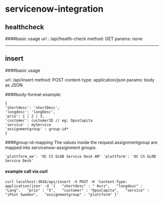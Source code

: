 # servicenow-integration

## healthcheck
####basic usage
url : /api/health-check
method: GET
params: none

----------

## insert
####basic usage

url: /api/insert
method: POST
content-type: application/json
params: body as JSON

####body-format-example:

    {
    'shortdesc': 'shortDesc',
    'longdesc': 'longDesc',
    'prio': 1 | 2 | 3,
    'customer': customerID // eg: OpusCapita
    'service' : myService
    'assignmentgroup' : group-id* 
    }


####group-id-mapping
The values inside the request.assignmentgroup are mapped into servicenow-assignment groups:

`
'plattform_am': 'OC CS GLOB Service Desk AM'
'plattform': 'OC CS GLOB Service Desk'
`

#### example call via curl
`curl localhost:3016/api/insert -X POST -H 'Content-Type: application/json' -d '{   "shortdesc" : "
Kurz",   "longdesc" : "Lang",   "prio" : "5",   "customer" : "OpusCapita",   "service" : "iPost Sweden",   "assignmentgroup" : "plattform" }'`